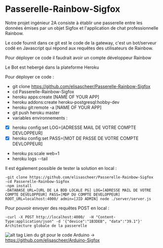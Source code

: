 # Passerelle-Rainbow-Sigfox

Notre projet ingénieur 2A consiste à établir une passerelle entre les données émises par un objet Sigfox et l'application de chat professionnelle Rainbow.

Le code fournit dans ce git est le code de la gateway, c'est un bot/serveur codé en Javascript qui répond aux requêtes des utilisateurs de Rainbow.

Pour déployer ce code il faudrait avoir un compte développeur Rainbow

Le Bot est hebergé dans la plateforme Heroku

Pour déployer ce code :
- git clone https://github.com/elisascheer/Passerelle-Rainbow-Sigfox
- cd Passerelle-Rainbow-Sigfox
- heroku apps:create [NAME OF YOUR APP]
- heroku addons:create heroku-postgresql:hobby-dev
- heroku git:remote -a [NAME OF YOUR APP]
- git push heroku master
- variables environnements :
- [x] heroku config:set LOG=[ADRESSE MAIL DE VOTRE COMPTE DEVLOPPEUR]
- [x] heroku config:set PASS=[MOT DE PASSE DE VOTRE COMPTE DEVLOPPEUR]
- heroku ps:scale web=1
- heroku logs --tail

Il est également possible de tester la solution en local : 
 ```
-git clone https://github.com/elisascheer/Passerelle-Rainbow-Sigfox
-cd Passerelle-Rainbow-Sigfox
-npm install
-DATABASE_URL=[URL DE LA BDD LOCALE PG] LOG=[ADRESSE MAIL DE VOTRE COMPTE DEVELOPPEUR] PASS=[MDP DU COMPTE DEVELOPPEUR] ROOT_URL=localhost:4000/ admin=[JID ADMIN] node ./server/server.js
```

Pour pouvoir envoyer des requêtes POST en local : 
```
-curl -X POST http://localhost:4000/  -H "Content-Type:application/json" -d '{"device":"1B3DEB", "data":"39.1"}'
Architecture globale de la passerelle
```

![alt tag](https://cdn.discordapp.com/attachments/369435428706582535/403285199820947476/Architecture.jpg)
Lien du git pour le code Arduino -> https://github.com/elisascheer/Arduino-Sigfox


